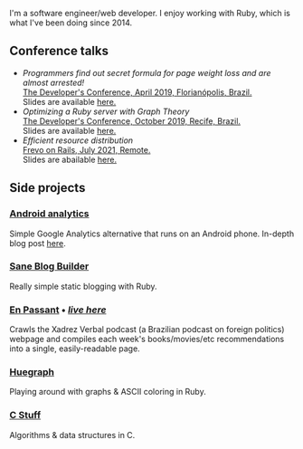 I'm a software engineer/web developer. I enjoy working with Ruby, which is what I've been doing since 2014.

## Conference talks

*   _Programmers find out secret formula for page weight loss and are almost arrested!_<br>
    [The Developer's Conference, April 2019, Florianópolis, Brazil.](http://www.thedevelopersconference.com.br/tdc/2019/florianopolis/trilha-web-frontend)<br>
    Slides are available [here.](/assets/tdc-1.odp)<br>
*   _Optimizing a Ruby server with Graph Theory_ <br>
    [The Developer's Conference, October 2019, Recife, Brazil.](https://www.thedevelopersconference.com.br/tdc/2019/recife/trilha-design-de-codigo)<br>
    Slides are available [here.](/assets/tdc-2.odp)<br>
*   _Efficient resource distribution_<br>
    [Frevo on Rails, July 2021, Remote.](http://frevoonrails.com.br/posts,/events/2021/06/11/encontro-online-julho-2021/)<br>
    Slides are abailable [here.](https://docs.google.com/presentation/d/10Y1OHfy5Qd_HuxqCNTHtZOLO6OGmf2yFDo88CjUmTeE)<br>

## Side projects

### [Android analytics](https://github.com/lbrito1/android-analytics)
Simple Google Analytics alternative that runs on an Android phone. In-depth blog post [here](https://lbrito1.github.io/blog/2020/07/replacing_google_analytics_android.html).

### [Sane Blog Builder](https://github.com/lbrito1/sane-blog-builder)
Really simple static blogging with Ruby.

### [En Passant](https://github.com/lbrito1/enpassant) • [_live here_](http://enpassant.tk/)
Crawls the Xadrez Verbal podcast (a Brazilian podcast on foreign politics) webpage and compiles each week's books/movies/etc recommendations into a single, easily-readable page.

### [Huegraph](https://github.com/lbrito1/huegraph)
Playing around with graphs & ASCII coloring in Ruby.

### [C Stuff](https://github.com/lbrito1/cstuff)
Algorithms & data structures in C.

